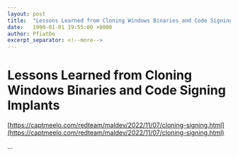 ```yaml
---
layout: post
title:  "Lessons Learned from Cloning Windows Binaries and Code Signing Implants"
date:   1990-01-01 19:55:00 +0000
author: PfiatDe
excerpt_separator: <!--more-->
---
```


# Lessons Learned from Cloning Windows Binaries and Code Signing Implants

[https://captmeelo.com/redteam/maldev/2022/11/07/cloning-signing.html](https://captmeelo.com/redteam/maldev/2022/11/07/cloning-signing.html)

...
<!--more-->
